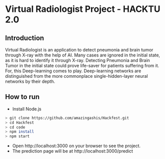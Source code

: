 # Virtual Radiologist Project - HACKTU 2.0

## Introduction

Virtual Radiologist is an application to detect pneumonia and brain tumor through X-ray with the help of AI. Many cases are ignored in the initial state, as it is hard to identify it through X-ray. Detecting Pneumonia and Brain Tumor in the initial state could prove life-saver for patients suffering from it. For, this Deep-learning comes to play. Deep-learning networks are distinguished from the more commonplace single-hidden-layer neural networks by their depth.

## How to run

- Install Node.js

```bash
> git clone https://github.com/amazingashis/Hackfest.git
> cd Hackfest
> cd code
> npm install
> npm start
```

- Open http://localhost:3000 on your browser to see the project.
- The prediction page will be at http://localhost:3000/predict
